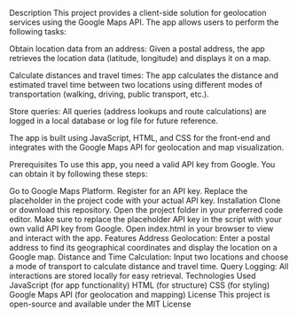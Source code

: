Description
This project provides a client-side solution for geolocation services using the Google Maps API. The app allows users to perform the following tasks:

Obtain location data from an address: Given a postal address, the app retrieves the location data (latitude, longitude) and displays it on a map.

Calculate distances and travel times: The app calculates the distance and estimated travel time between two locations using different modes of transportation (walking, driving, public transport, etc.).

Store queries: All queries (address lookups and route calculations) are logged in a local database or log file for future reference.

The app is built using JavaScript, HTML, and CSS for the front-end and integrates with the Google Maps API for geolocation and map visualization.

Prerequisites
To use this app, you need a valid API key from Google. You can obtain it by following these steps:

Go to Google Maps Platform.
Register for an API key.
Replace the placeholder in the project code with your actual API key.
Installation
Clone or download this repository.
Open the project folder in your preferred code editor.
Make sure to replace the placeholder API key in the script with your own valid API key from Google.
Open index.html in your browser to view and interact with the app.
Features
Address Geolocation: Enter a postal address to find its geographical coordinates and display the location on a Google map.
Distance and Time Calculation: Input two locations and choose a mode of transport to calculate distance and travel time.
Query Logging: All interactions are stored locally for easy retrieval.
Technologies Used
JavaScript (for app functionality)
HTML (for structure)
CSS (for styling)
Google Maps API (for geolocation and mapping)
License
This project is open-source and available under the MIT License
